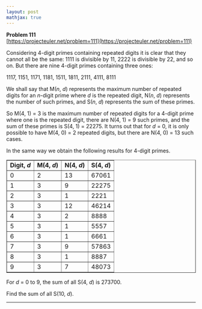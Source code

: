 ```yaml
---
layout: post
mathjax: true
---
```

**Problem 111**  
[https://projecteuler.net/problem=111](https://projecteuler.net/problem=111)

<p>Considering 4-digit primes containing repeated digits it is clear that they cannot all be the same: 1111 is divisible by 11, 2222 is divisible by 22, and so on. But there are nine 4-digit primes containing three ones:</p>
<p class="center">1117, 1151, 1171, 1181, 1511, 1811, 2111, 4111, 8111</p>
<p>We shall say that M(<i>n</i>, <i>d</i>) represents the maximum number of repeated digits for an <i>n</i>-digit prime where <i>d</i> is the repeated digit, N(<i>n</i>, <i>d</i>) represents the number of such primes, and S(<i>n</i>, <i>d</i>) represents the sum of these primes.</p>
<p>So M(4, 1) = 3 is the maximum number of repeated digits for a 4-digit prime where one is the repeated digit, there are N(4, 1) = 9 such primes, and the sum of these primes is S(4, 1) = 22275. It turns out that for <i>d</i> = 0, it is only possible to have M(4, 0) = 2 repeated digits, but there are N(4, 0) = 13 such cases.</p>
<p>In the same way we obtain the following results for 4-digit primes.</p>
<div class="center">
<table align="center" border="1" cellspacing="0" cellpadding="5"><tr><td><b>Digit, <i>d</i></b></td>
<td><b>M(4, <i>d</i>)</b></td>
<td><b>N(4, <i>d</i>)</b></td>
<td><b>S(4, <i>d</i>)</b></td>
</tr><tr><td>0</td>
<td>2</td>
<td>13</td>
<td>67061</td>
</tr><tr><td>1</td>
<td>3</td>
<td>9</td>
<td>22275</td>
</tr><tr><td>2</td>
<td>3</td>
<td>1</td>
<td>2221</td>
</tr><tr><td>3</td>
<td>3</td>
<td>12</td>
<td>46214</td>
</tr><tr><td>4</td>
<td>3</td>
<td>2</td>
<td>8888</td>
</tr><tr><td>5</td>
<td>3</td>
<td>1</td>
<td>5557</td>
</tr><tr><td>6</td>
<td>3</td>
<td>1</td>
<td>6661</td>
</tr><tr><td>7</td>
<td>3</td>
<td>9</td>
<td>57863</td>
</tr><tr><td>8</td>
<td>3</td>
<td>1</td>
<td>8887</td>
</tr><tr><td>9</td>
<td>3</td>
<td>7</td>
<td>48073</td>
</tr></table></div>
<p>For <i>d</i> = 0 to 9, the sum of all S(4, <i>d</i>) is 273700.</p>
<p>Find the sum of all S(10, <i>d</i>).</p>

---
